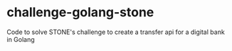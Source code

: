 # challenge-golang-stone
Code to solve STONE's challenge to create a transfer api for a digital bank in Golang
